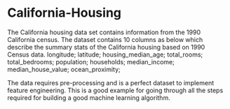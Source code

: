# California-Housing
The California housing data set contains information from the 1990 California census. 
The dataset contains 10 columns as below which describe the summary stats of the California housing based on 1990 Census data.
longitude;
latitude;
housing_median_age;
total_rooms;
total_bedrooms;
population;
households;
median_income;
median_house_value;
ocean_proximity;

The data requires pre-processing and is a perfect dataset to implement feature engineering. This is a good example for going through all the steps required for building a good machine learning algorithm.
